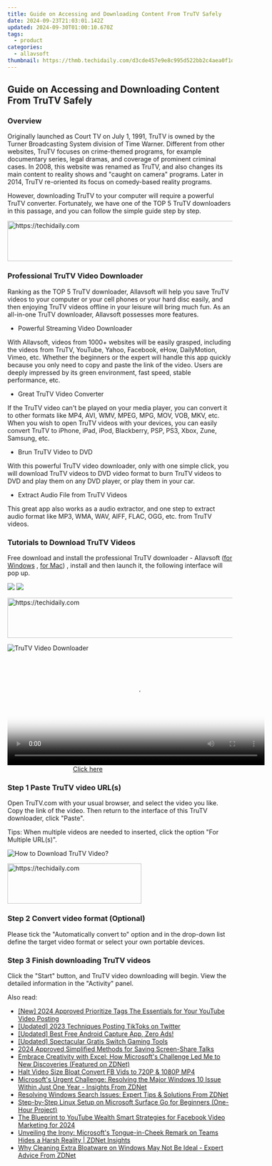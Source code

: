 ```yaml
---
title: Guide on Accessing and Downloading Content From TruTV Safely
date: 2024-09-23T21:03:01.142Z
updated: 2024-09-30T01:00:10.670Z
tags:
  - product
categories:
  - allavsoft
thumbnail: https://thmb.techidaily.com/d3cde457e9e8c995d522bb2c4aea0f1da4fb181b0b6f82bcc2191cc041c5e90c.jpg
---
```


## Guide on Accessing and Downloading Content From TruTV Safely

### Overview

Originally launched as Court TV on July 1, 1991, TruTV is owned by the Turner Broadcasting System division of Time Warner. Different from other websites, TruTV focuses on crime-themed programs, for example documentary series, legal dramas, and coverage of prominent criminal cases. In 2008, this website was renamed as TruTV, and also changes its main content to reality shows and "caught on camera" programs. Later in 2014, TruTV re-oriented its focus on comedy-based reality programs.

However, downloading TruTV to your computer will require a powerful TruTV converter. Fortunately, we have one of the TOP 5 TruTV downloaders in this passage, and you can follow the simple guide step by step.

<!-- affiliate ads begin -->
<a href="https://appsumo.8odi.net/c/5597632/2037338/7443" target="_top" id="2037338">
  <img src="//a.impactradius-go.com/display-ad/7443-2037338" border="0" alt="https://techidaily.com" width="728" height="90"/>
</a>
<img height="0" width="0" src="https://appsumo.8odi.net/i/5597632/2037338/7443" style="position:absolute;visibility:hidden;" border="0" />
<!-- affiliate ads end -->

### Professional TruTV Video Downloader

Ranking as the TOP 5 TruTV downloader, Allavsoft will help you save TruTV videos to your computer or your cell phones or your hard disc easily, and then enjoying TruTV videos offline in your leisure will bring much fun. As an all-in-one TruTV downloader, Allavsoft possesses more features.

* Powerful Streaming Video Downloader

With Allavsoft, videos from 1000+ websites will be easily grasped, including the videos from TruTV, YouTube, Yahoo, Facebook, eHow, DailyMotion, Vimeo, etc. Whether the beginners or the expert will handle this app quickly because you only need to copy and paste the link of the video. Users are deeply impressed by its green environment, fast speed, stable performance, etc.

* Great TruTV Video Converter

If the TruTV video can't be played on your media player, you can convert it to other formats like MP4, AVI, WMV, MPEG, MPG, MOV, VOB, MKV, etc. When you wish to open TruTV videos with your devices, you can easily convert TruTV to iPhone, iPad, iPod, Blackberry, PSP, PS3, Xbox, Zune, Samsung, etc.

* Brun TruTV Video to DVD

With this powerful TruTV video downloader, only with one simple click, you will download TruTV videos to DVD video format to burn TruTV videos to DVD and play them on any DVD player, or play them in your car.

* Extract Audio File from TruTV Videos

This great app also works as a audio extractor, and one step to extract audio format like MP3, WMA, WAV, AIFF, FLAC, OGG, etc. from TruTV videos.

### Tutorials to Download TruTV Videos

Free download and install the professional TruTV downloader - Allavsoft ([for Windows](https://tools.techidaily.com/allavsoft/products/) , [for Mac](https://tools.techidaily.com/allavsoft/products/)) , install and then launch it, the following interface will pop up.

[![](https://www.allavsoft.com/how-to/../images/how-to/free-download-win.jpg)](https://tools.techidaily.com/allavsoft/products/) [![](https://www.allavsoft.com/how-to/../images/how-to/free-download-mac.jpg)](https://tools.techidaily.com/allavsoft/products/)

<!-- affiliate ads begin -->
<a href="https://appsumo.8odi.net/c/5597632/2105866/7443" target="_top" id="2105866">
  <img src="//a.impactradius-go.com/display-ad/7443-2105866" border="0" alt="https://techidaily.com" width="728" height="90"/>
</a>
<img height="0" width="0" src="https://appsumo.8odi.net/i/5597632/2105866/7443" style="position:absolute;visibility:hidden;" border="0" />
<!-- affiliate ads end -->

![TruTV Video Downloader](https://www.allavsoft.com/how-to/../images/allavsoft/screen-shot-600.jpg)

<!-- affiliate ads begin -->
<span id="1983549">
					<video width="576" height="240" style="cursor:pointer"
           poster="//a.impactradius-go.com/display-clicktoplayimage/1983549.png"
           onclick="if(!this.playClicked){this.play();this.setAttribute('controls',true);this.playClicked=true;}">
	   <source src="//a.impactradius-go.com/display-ad/22993-1983549">
	   <img src="//a.impactradius-go.com/display-clicktoplayimage/1983549.png" style="border: none; height: 100%; width: 100%; object-fit: contain">
	</video>
	<div style="width:360px;text-align:center"><a href="javascript:window.open(decodeURIComponent('https%3A%2F%2Fhomestyler.sjv.io%2Fc%2F5597632%2F1983549%2F22993'), '_blank');void(0);">Click here</a></div>
</span>
<img height="0" width="0" src="https://imp.pxf.io/i/5597632/1983549/22993" style="position:absolute;visibility:hidden;" border="0" />
<!-- affiliate ads end -->

### Step 1 Paste TruTV video URL(s)

Open TruTV.com with your usual browser, and select the video you like. Copy the link of the video. Then return to the interface of this TruTV downloader, click "Paste".

Tips: When multiple videos are needed to inserted, click the option "For Multiple URL(s)".

![How to Download TruTV Video?](https://www.allavsoft.com/how-to/../images/how-to/download-trutv-videos/how-to-download-trutv-videos.jpg)

<!-- affiliate ads begin -->
<a href="https://aligracehair.sjv.io/c/5597632/1896541/19272" target="_top" id="1896541">
  <img src="//a.impactradius-go.com/display-ad/19272-1896541" border="0" alt="https://techidaily.com" width="300" height="90"/>
</a>
<img height="0" width="0" src="https://aligracehair.sjv.io/i/5597632/1896541/19272" style="position:absolute;visibility:hidden;" border="0" />
<!-- affiliate ads end -->

### Step 2 Convert video format (Optional)

Please tick the "Automatically convert to" option and in the drop-down list define the target video format or select your own portable devices.

### Step 3 Finish downloading TruTV videos

Click the "Start" button, and TruTV video downloading will begin. View the detailed information in the "Activity" panel.

<ins class="adsbygoogle"
     style="display:block"
     data-ad-format="autorelaxed"
     data-ad-client="ca-pub-7571918770474297"
     data-ad-slot="1223367746"></ins>

<ins class="adsbygoogle"
     style="display:block"
     data-ad-client="ca-pub-7571918770474297"
     data-ad-slot="8358498916"
     data-ad-format="auto"
     data-full-width-responsive="true"></ins>

<span class="atpl-alsoreadstyle">Also read:</span>
<div><ul>
<li><a href="https://youtube-webster.techidaily.com/024-approved-prioritize-tags-the-essentials-for-your-youtube-video-posting/"><u>[New] 2024 Approved Prioritize Tags The Essentials for Your YouTube Video Posting</u></a></li>
<li><a href="https://twitter-videos.techidaily.com/updated-2023-techniques-posting-tiktoks-on-twitter/"><u>[Updated] 2023 Techniques Posting TikToks on Twitter</u></a></li>
<li><a href="https://screen-recording.techidaily.com/1715859714320-updated-best-free-android-capture-app-zero-ads/"><u>[Updated] Best Free Android Capture App, Zero Ads!</u></a></li>
<li><a href="https://desktop-recording.techidaily.com/updated-spectacular-gratis-switch-gaming-tools/"><u>[Updated] Spectacular Gratis Switch Gaming Tools</u></a></li>
<li><a href="https://screen-mirroring-recording.techidaily.com/2024-approved-simplified-methods-for-saving-screen-share-talks/"><u>2024 Approved Simplified Methods for Saving Screen-Share Talks</u></a></li>
<li><a href="https://win-studio.techidaily.com/embrace-creativity-with-excel-how-microsofts-challenge-led-me-to-new-discoveries-featured-on-zdnet/"><u>Embrace Creativity with Excel: How Microsoft's Challenge Led Me to New Discoveries (Featured on ZDNet)</u></a></li>
<li><a href="https://facebook-video-content.techidaily.com/halt-video-size-bloat-convert-fb-vids-to-720p-and-1080p-mp4/"><u>Halt Video Size Bloat Convert FB Vids to 720P & 1080P MP4</u></a></li>
<li><a href="https://win-studio.techidaily.com/microsofts-urgent-challenge-resolving-the-major-windows-10-issue-within-just-one-year-insights-from-zdnet/"><u>Microsoft's Urgent Challenge: Resolving the Major Windows 10 Issue Within Just One Year - Insights From ZDNet</u></a></li>
<li><a href="https://win-studio.techidaily.com/resolving-windows-search-issues-expert-tips-and-solutions-from-zdnet/"><u>Resolving Windows Search Issues: Expert Tips & Solutions From ZDNet</u></a></li>
<li><a href="https://win-studio.techidaily.com/step-by-step-linux-setup-on-microsoft-surface-go-for-beginners-one-hour-project/"><u>Step-by-Step Linux Setup on Microsoft Surface Go for Beginners (One-Hour Project)</u></a></li>
<li><a href="https://facebook-clips.techidaily.com/the-blueprint-to-youtube-wealth-smart-strategies-for-facebook-video-marketing-for-2024/"><u>The Blueprint to YouTube Wealth Smart Strategies for Facebook Video Marketing for 2024</u></a></li>
<li><a href="https://win-studio.techidaily.com/unveiling-the-irony-microsofts-tongue-in-cheek-remark-on-teams-hides-a-harsh-reality-zdnet-insights/"><u>Unveiling the Irony: Microsoft's Tongue-in-Cheek Remark on Teams Hides a Harsh Reality | ZDNet Insights</u></a></li>
<li><a href="https://win-studio.techidaily.com/why-cleaning-extra-bloatware-on-windows-may-not-be-ideal-expert-advice-from-zdnet/"><u>Why Cleaning Extra Bloatware on Windows May Not Be Ideal - Expert Advice From ZDNet</u></a></li>
</ul></div>

